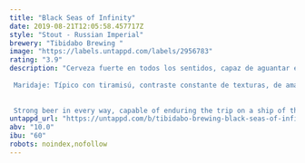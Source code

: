 ```yaml
---
title: "Black Seas of Infinity"
date: 2019-08-21T12:05:58.457717Z
style: "Stout - Russian Imperial"
brewery: "Tibidabo Brewing "
image: "https://labels.untappd.com/labels/2956783"
rating: "3.9"
description: "Cerveza fuerte en todos los sentidos, capaz de aguantar el viaje en un barco del siglo XVIII cruzando primero el Mar del Norte para después adentrarse en el Mar Báltico. De sabores complejos pero todos ellos con armonía y contraste al mismo tiempo: sensaciones de chocolate negro, café, regaliz, fruta tostada y lúpulos.  Maridaje: Típico con tiramisú, contraste constante de texturas, de amargos y dulce. También con pastel de queso! Combina excelentemente con quesos como feta, stilton y gorgonzola. Y nos emocionará con una buena barcacoa de carnes y con comidas untuosas.   Strong beer in every way, capable of enduring the trip on a ship of the eighteenth century by first crossing the North Sea to then enter the Baltic Sea. Of complex flavors but all of them with harmony and contrast at the same time: sensations of dark chocolate, coffee, licorice, toasted fruit and hops"
untappd_url: "https://untappd.com/b/tibidabo-brewing-black-seas-of-infinity/2956783"
abv: "10.0"
ibu: "60"
robots: noindex,nofollow
---
```

